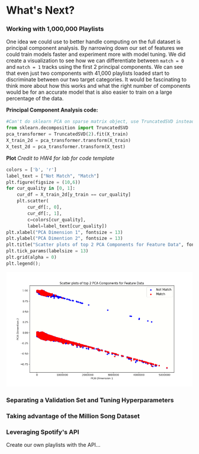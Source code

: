 # What's Next?

### Working with 1,000,000 Playlists
One idea we could use to better handle computing on the full dataset is principal component analysis.  By narrowing down our set of features we could train models faster and experiment more with model tuning.  We did create a visualization to see how we can differentiate between `match = 0` and `match = 1` tracks using the first 2 principal components.  We can see that even just two components with 41,000 playlists loaded start to discriminate between our two target categories.  It would be fascinating to think more about how this works and what the right number of components would be for an accurate model that is also easier to train on a large percentage of the data.

**Principal Component Analysis code:**
```python
#Can't do sklearn PCA on sparse matrix object, use TruncatedSVD instead
from sklearn.decomposition import TruncatedSVD
pca_transformer = TruncatedSVD(2).fit(X_train) 
X_train_2d = pca_transformer.transform(X_train)
X_test_2d = pca_transformer.transform(X_test)
```

**Plot**
*Credit to HW4 for lab for code template*
```python
colors = ['b', 'r']
label_text = ["Not Match", "Match"] 
plt.figure(figsize = (10,6))
for cur_quality in [0, 1]:
    cur_df = X_train_2d[y_train == cur_quality] 
    plt.scatter(
        cur_df[:, 0],
        cur_df[:, 1], 
        c=colors[cur_quality], 
        label=label_text[cur_quality])
plt.xlabel("PCA Dimension 1", fontsize = 13)
plt.ylabel("PCA Dimention 2", fontsize = 13)
plt.title("Scatter plots of top 2 PCA Components for Feature Data", fontsize = 15) 
plt.tick_params(labelsize = 13)
plt.grid(alpha = 0)
plt.legend();
```
![fig1](images/pca.png)

### Separating a Validation Set and Tuning Hyperparameters

### Taking advantage of the Million Song Dataset

### Leveraging Spotify's API
Create our own playlists with the API...
